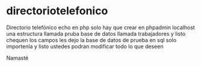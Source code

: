 # directoriotelefonico
Directorio telefónico echo en php
solo hay que crear en phpadmin localhost una estructura llamada pruba base de datos llamada trabajadores y listo chequen los campos les dejo la base de datos de prueba en sql solo importenla y listo ustedes podran modificar todo lo que deseen 

Namasté
